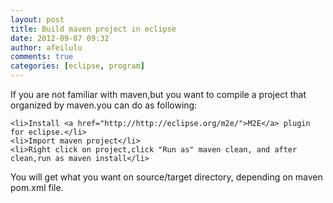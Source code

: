 ```yaml
---
layout: post
title: Build maven project in eclipse
date: 2012-09-07 09:32
author: afeilulu
comments: true
categories: [eclipse, program]
---
```

If you are not familiar with maven,but you want to compile a project that organized by maven.you can do as following:

	<li>Install <a href="http://http://eclipse.org/m2e/">M2E</a> plugin for eclipse.</li>
	<li>Import maven project</li>
	<li>Right click on project,click "Run as" maven clean, and after clean,run as maven install</li>

You will get what you want on source/target directory, depending on maven pom.xml file.







